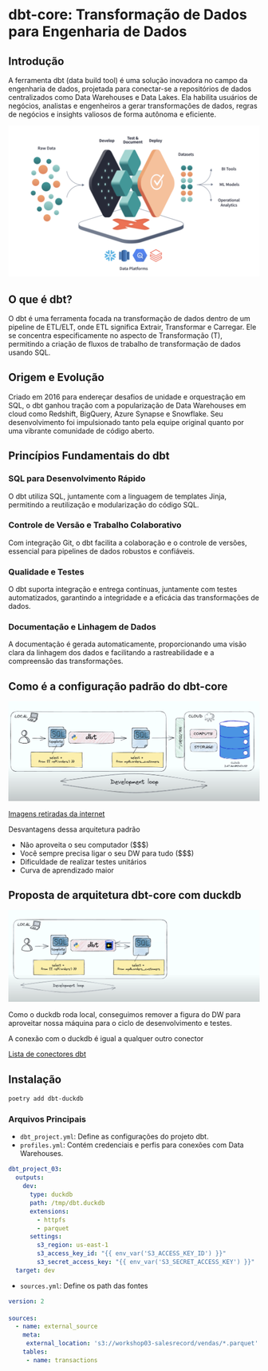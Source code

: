 # dbt-core: Transformação de Dados para Engenharia de Dados

## Introdução

A ferramenta dbt (data build tool) é uma solução inovadora no campo da engenharia de dados, projetada para conectar-se a repositórios de dados centralizados como Data Warehouses e Data Lakes. Ela habilita usuários de negócios, analistas e engenheiros a gerar transformações de dados, regras de negócios e insights valiosos de forma autônoma e eficiente.

![Texto alternativo](pic/pic077.png)


## O que é dbt?

O dbt é uma ferramenta focada na transformação de dados dentro de um pipeline de ETL/ELT, onde ETL significa Extrair, Transformar e Carregar. Ele se concentra especificamente no aspecto de Transformação (T), permitindo a criação de fluxos de trabalho de transformação de dados usando SQL.

## Origem e Evolução

Criado em 2016 para endereçar desafios de unidade e orquestração em SQL, o dbt ganhou tração com a popularização de Data Warehouses em cloud como Redshift, BigQuery, Azure Synapse e Snowflake. Seu desenvolvimento foi impulsionado tanto pela equipe original quanto por uma vibrante comunidade de código aberto.

## Princípios Fundamentais do dbt

### SQL para Desenvolvimento Rápido

O dbt utiliza SQL, juntamente com a linguagem de templates Jinja, permitindo a reutilização e modularização do código SQL.

### Controle de Versão e Trabalho Colaborativo

Com integração Git, o dbt facilita a colaboração e o controle de versões, essencial para pipelines de dados robustos e confiáveis.

### Qualidade e Testes

O dbt suporta integração e entrega contínuas, juntamente com testes automatizados, garantindo a integridade e a eficácia das transformações de dados.

### Documentação e Linhagem de Dados

A documentação é gerada automaticamente, proporcionando uma visão clara da linhagem dos dados e facilitando a rastreabilidade e a compreensão das transformações.

## Como é a configuração padrão do dbt-core

![Texto alternativo](pic/pic08.png)

[Imagens retiradas da internet](https://www.youtube.com/watch?v=asxGh2TrNyI&t=442s)

Desvantagens dessa arquitetura padrão

- Não aproveita o seu computador ($$$)
- Você sempre precisa ligar o seu DW para tudo ($$$)
- Dificuldade de realizar testes unitários
- Curva de aprendizado maior
  
## Proposta de arquitetura dbt-core com duckdb

![Texto alternativo](pic/pic09.png)

Como o duckdb roda local, conseguimos remover a figura do DW para aproveitar nossa máquina para o ciclo de desenvolvimento e testes. 

A conexão com o duckdb é igual a qualquer outro conector

[Lista de conectores dbt](https://docs.getdbt.com/docs/connect-adapters)

## Instalação

```bash
poetry add dbt-duckdb
```

### Arquivos Principais

* `dbt_project.yml`: Define as configurações do projeto dbt.
* `profiles.yml`: Contém credenciais e perfis para conexões com Data Warehouses.

```yml
dbt_project_03:
  outputs:
    dev:
      type: duckdb
      path: /tmp/dbt.duckdb
      extensions:
        - httpfs
        - parquet
      settings:
        s3_region: us-east-1
        s3_access_key_id: "{{ env_var('S3_ACCESS_KEY_ID') }}"
        s3_secret_access_key: "{{ env_var('S3_SECRET_ACCESS_KEY') }}"
  target: dev
  ```

* `sources.yml`: Define os path das fontes

```yml
version: 2

sources:
  - name: external_source
    meta:
     external_location: 's3://workshop03-salesrecord/vendas/*.parquet'
    tables:
     - name: transactions
```

